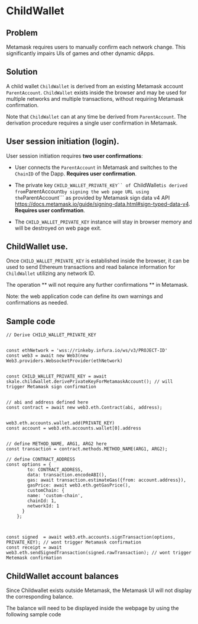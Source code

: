 # ChildWallet

## Problem
Metamask requires users to manually confirm each network change. This significantly impairs UIs of games and other dynamic dApps.


## Solution

A child wallet ```ChildWallet``` is derived from an existing Metamask account ```ParentAccount```.  ```ChildWallet``` exists inside the browser and may be used for multiple networks and multiple transactions, without requiring Metamask confirmation.

Note that ```ChildWallet``` can at any time be derived from ```ParentAccount```. The derivation procedure requires a single user confirmation in Metamask.


##  User session initiation (login).

User session initiation requires **two user confirmations**:

- User connects the ```ParentAccount``` in Metamask and switches to the ```ChainID``` of the Dapp. **Requires user confirmation**.

- The private key ```CHILD_WALLET_PRIVATE_KEY`` of ```ChildWallet``` is derived from ```ParentAccount``` by signing the web page URL using the ```ParentAccount``` as provided by Metamask sign data v4 API  https://docs.metamask.io/guide/signing-data.html#sign-typed-data-v4. 
  **Requires user confirmation**.   


- The ```CHILD_WALLET_PRIVATE_KEY``` instance will stay in browser memory and will be destroyed on web page exit.  


##  ChildWallet use.

Once ```CHILD_WALLET_PRIVATE_KEY``` is established inside the browser, it can be used to send Ethereum transactions and read balance information for ```ChildWallet``` utilizing any network ID. 

The operation ** will not require any further confirmations ** in Metamask.

Note: the web application code can define its own warnings and confirmations as needed.


## Sample code 

```
// Derive CHILD_WALLET_PRIVATE_KEY 


const ethNetwork = 'wss://rinkeby.infura.io/ws/v3/PROJECT-ID'
const web3 = await new Web3(new Web3.providers.WebsocketProvider(ethNetwork)


const CHILD_WALLET_PRIVATE_KEY = await skale.childwallet.derivePrivateKeyForMetamaskAccount(); // will trigger Metamask sign confirmation


// abi and address defined here
const contract = await new web3.eth.Contract(abi, address);


web3.eth.accounts.wallet.add(PRIVATE_KEY)
const account = web3.eth.accounts.wallet[0].address


// define METHOD_NAME, ARG1, ARG2 here
const transaction = contract.methods.METHOD_NAME(ARG1, ARG2);

// define CONTRACT_ADDRESS
const options = {
        to: CONTRACT_ADDRESS,
        data: transaction.encodeABI(),
        gas: await transaction.estimateGas({from: account.address}),
        gasPrice: await web3.eth.getGasPrice(),
        customChain: {
        name: 'custom-chain',
        chainId: 1,
        networkId: 1
      }        
    };



const signed  = await web3.eth.accounts.signTransaction(options, PRIVATE_KEY); // wont trigger Metamask confirmation
const receipt = await web3.eth.sendSignedTransaction(signed.rawTransaction); // wont trigger Metemask confirmation

```


## ChildWallet account balances


Since Childwallet exists outside Metamask, the Metamask UI will not display the corresponding balance.

The balance will need to be displayed inside the webpage by using the following sample code








